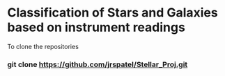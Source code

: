 # Classification of Stars and Galaxies based on instrument readings 

To clone the repositories 
### git clone https://github.com/jrspatel/Stellar_Proj.git
